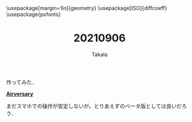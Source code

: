 ﻿---
title: 20210906
yesterday: 20210905
tomorrow: 20210907
days: 619
author: Takala
header-includes:
  - \usepackage[margin=1in]{geometry}
  - \usepackage[ISO]{diffcoeff}
  - \usepackage{pxfonts}
---



作ってみた．

**[Airversary](https://airversary.com/)**


まだスマホでの操作が安定しないが，とりあえずのベータ版としては良いだろう．


